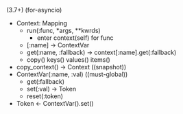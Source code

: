 (3.7+) (for-asyncio)
- Context: Mapping
  - run(:func, *args, **kwrds)
    - enter context(self) for func
  - [:name] -> ContextVar
  - get(:name, :fallback) -> context[:name].get(:fallback)
  - copy() keys() values() items()
- copy_context() -> Context ((snapshot))
- ContextVar(:name, :val) ((must-global))
  - get(:fallback)
  - set(:val) -> Token
  - reset(:token)
- Token \<- ContextVar().set()


[MagicStack/contextvars: PEP 567 Backport]:(https://github.com/MagicStack/contextvars)
[如何使用contextvars模块和源码分析 - 掘金]:(https://juejin.cn/post/6975780543661260813)
